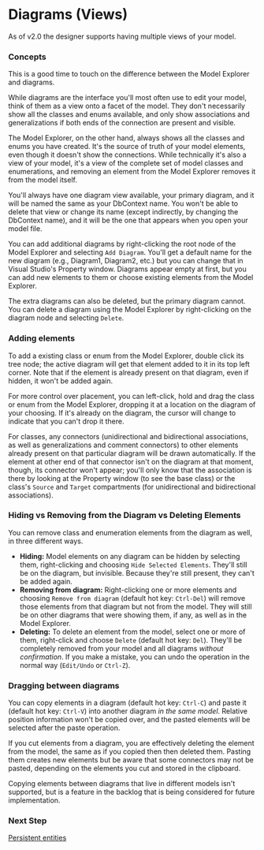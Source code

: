 # Diagrams (Views) 

As of v2.0 the designer supports having multiple views of your model.

### Concepts

This is a good time to touch on the difference between the Model Explorer and diagrams.

While diagrams are the interface you'll most often use to edit your model, think of them as a view onto a
facet of the model. They don't necessarily show all the classes and enums available, and only show associations
and generalizations if both ends of the connection are present and visible.

The Model Explorer, on the other hand, always shows all the classes and enums you have created. It's the source
of truth of your model elements, even though it doesn't show the connections. While technically it's also a view
of your model, it's a view of the complete set of model classes and enumerations, and removing an element from
the Model Explorer removes it from the model itself.

You'll always have one diagram view available, your primary diagram, and it will be named the same as your DbContext name. 
You won't be able to delete that view or change its name (except indirectly, by changing the DbContext name), and it will be the 
one that appears when you open your model file.

You can add additional diagrams by right-clicking the root node of the Model Explorer and selecting `Add Diagram`. You'll get a default
name for the new diagram (e.g., Diagram1, Diagram2, etc.) but you can change that in Visual Studio's Property window. Diagrams appear
empty at first, but you can add new elements to them or choose existing elements from the Model Explorer.

The extra diagrams can also be deleted, but the primary diagram cannot. You can delete a diagram using the Model Explorer by 
right-clicking on the diagram node and selecting `Delete`.

### Adding elements

To add a existing class or enum from the Model Explorer, double click its tree node; the active diagram will get that
element added to it in its top left corner. Note that if the element is already present on that diagram, even if hidden, 
it won't be added again.

For more control over placement, you can left-click, hold and drag the class or enum from the Model Explorer, dropping it at a 
location on the diagram of your choosing. If it's already on the diagram, the cursor will change to indicate that you can't drop it there.

For classes, any connectors (unidirectional and bidirectional associations, as well as generalizations and comment connectors) to other 
elements already present on that particular diagram will be drawn automatically. If the element at other end of that connector isn't on 
the diagram at that moment, though, its connector won't appear; you'll only know that the association is there by looking at the 
Property window (to see the base class) or the class's `Source` and `Target` compartments (for unidirectional and bidirectional 
associations).

### Hiding vs Removing from the Diagram vs Deleting Elements

You can remove class and enumeration elements from the diagram as well, in three different ways.

- **Hiding:** Model elements on any diagram can be hidden by selecting them, right-clicking and choosing `Hide Selected Elements`. They'll
still be on the diagram, but invisible. Because they're still present, they can't be added again.
- **Removing from diagram:** Right-clicking one or more elements and choosing `Remove from diagram` (default hot key: `Ctrl-Del`) will remove those elements 
from that diagram but not from the model. They will still be on other diagrams that were showing them, if any, as well as in the Model Explorer.
- **Deleting:** To delete an element from the model, select one or more of them, right-click and choose `Delete` (default hot key: `Del`). 
They'll be completely removed from your model and all diagrams _without confirmation_. If you make a mistake, you can undo the operation in the normal 
way (`Edit/Undo` or `Ctrl-Z`).

### Dragging between diagrams ###

You can copy elements in a diagram (default hot key: `Ctrl-C`) and paste it (default hot key: `Ctrl-V`) into another diagram _in the same model_. 
Relative position information won't be copied over, and the pasted elements will be selected after the paste operation.

If you cut elements from a diagram, you are effectively deleting the element from the model, the same as if you copied then then deleted them. Pasting them
creates new elements but be aware that some connectors may not be pasted, depending on the elements you cut and stored in the clipboard.

Copying elements between diagrams that live in different models isn't supported, but is a feature in the backlog that is being considered for
future implementation.

### Next Step 
[Persistent entities](Entities)


